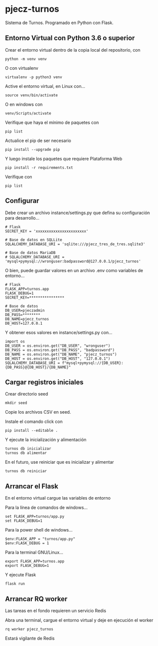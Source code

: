 # pjecz-turnos

Sistema de Turnos. Programado en Python con Flask.

## Entorno Virtual con Python 3.6 o superior

Crear el entorno virtual dentro de la copia local del repositorio, con

    python -m venv venv

O con virtualenv

    virtualenv -p python3 venv

Active el entorno virtual, en Linux con...

    source venv/bin/activate

O en windows con

    venv/Scripts/activate

Verifique que haya el mínimo de paquetes con

    pip list

Actualice el pip de ser necesario

    pip install --upgrade pip

Y luego instale los paquetes que requiere Plataforma Web

    pip install -r requirements.txt

Verifique con

    pip list

## Configurar

Debe crear un archivo instance/settings.py que defina su configuración para desarrollo...

    # Flask
    SECRET_KEY = 'xxxxxxxxxxxxxxxxxxxxxxx'

    # Base de datos en SQLLite
    SQLALCHEMY_DATABASE_URI = 'sqlite:///pjecz_tres_de_tres.sqlite3'

    # Base de datos MariaDB
    # SQLALCHEMY_DATABASE_URI = 'mysql+pymysql://wronguser:badpassword@127.0.0.1/pjecz_turnos'

O bien, puede guardar valores en un archivo .env como variables de entorno...

    # Flask
    FLASK_APP=turnos.app
    FLASK_DEBUG=1
    SECRET_KEY=****************

    # Base de datos
    DB_USER=pjeczadmin
    DB_PASS=********
    DB_NAME=pjecz_turnos
    DB_HOST=127.0.0.1

Y obtener esos valores en instance/settings.py con...

    import os
    DB_USER = os.environ.get("DB_USER", "wronguser")
    DB_PASS = os.environ.get("DB_PASS", "badpassword")
    DB_NAME = os.environ.get("DB_NAME", "pjecz_turnos")
    DB_HOST = os.environ.get("DB_HOST", "127.0.0.1")
    SQLALCHEMY_DATABASE_URI = f"mysql+pymysql://{DB_USER}:{DB_PASS}@{DB_HOST}/{DB_NAME}"

## Cargar registros iniciales

Crear directorio seed

    mkdir seed

Copie los archivos CSV en seed.

Instale el comando click con

    pip install --editable .

Y ejecute la inicialización y alimentación

    turnos db inicializar
    turnos db alimentar

En el futuro, use reiniciar que es inicializar y alimentar

    turnos db reiniciar

## Arrancar el Flask

En el entorno virtual cargue las variables de entorno

Para la línea de comandos de windows...

    set FLASK_APP=turnos/app.py
    set FLASK_DEBUG=1

Para la power shell de windows...

    $env:FLASK_APP = "turnos/app.py"
    $env:FLASK_DEBUG = 1

Para la terminal GNU/Linux...

    export FLASK_APP=turnos.app
    export FLASK_DEBUG=1

Y ejecute Flask

    flask run

## Arrancar RQ worker

Las tareas en el fondo requieren un servicio Redis

Abra una terminal, cargue el entorno virtual y deje en ejecución el worker

    rq worker pjecz_turnos

Estará vigilante de Redis
